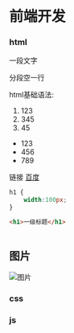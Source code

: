  # 前端开发

 ### html

 一段文字

 分段空一行

 html基础语法:


1. 123
2. 345
3. 45

* 123
* 456
* 789

链接
[百度](http://baidu.com)

``` css
h1 {
    width:100px;
}
```
``` html
<h1>一级标题</h1>
```
``` c

```
## 图片

![图片](./QQ%E5%9B%BE%E7%89%8720221106191839.jpg)
 ### css
 
 ### js

